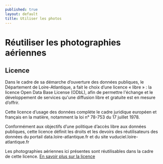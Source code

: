 ```yaml
---
published: true
layout: default
title: Utiliser les photos
---
```


# Réutiliser les photographies aériennes

## Licence
Dans le cadre de sa démarche d’ouverture des données publiques, le Département de Loire-Atlantique, a fait le choix d’une licence « libre » : la licence Open Data Base License (ODbL), afin de permettre l'échange et le développement de services qu'une diffusion libre et gratuite est en mesure d’offrir.

Cette licence d’usage des données complète le cadre juridique européen et français en la matière, notamment la loi n° 78-753 du 17 juillet 1978.

Conformément aux objectifs d’une politique d’accès libre aux données publiques, cette licence définit les droits et les devoirs des réutilisateurs des données du portail  data.loire-atlantique.fr et du site vuduciel.loire-atlantique.fr

Les photographies aériennes ici présentes sont réutilisables dans la cadre de cette licence.
[En savoir plus sur la licence](http://data.loire-atlantique.fr/licence/ "Licence open data")
